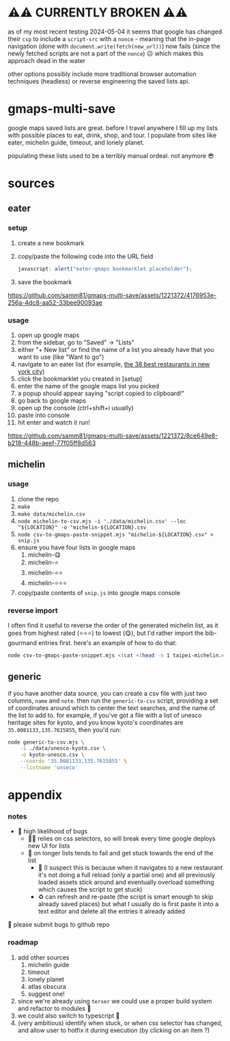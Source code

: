 # ⚠️⚠️ CURRENTLY BROKEN ⚠️⚠️

as of my most recent testing 2024-05-04 it seems that google has changed their `csp` to include a `script-src` with a `nonce` - meaning that the in-page navigation (done with `document.write(fetch(new_url))`) now fails (since the newly fetched scripts are not a part of the `nonce`) ☹️ which makes this approach dead in the water

other options possibly include more traditional browser automation techniques (headless) or reverse engineering the saved lists api.

# gmaps-multi-save

google maps saved lists are great. before I travel anywhere I fill up my lists with possible places to eat, drink, shop, and tour. I populate from sites like eater, michelin guide, timeout, and lonely planet.

populating these lists used to be a terribly manual ordeal. not anymore 😎

# sources

## eater

### setup

1. create a new bookmark
1. copy/paste the following code into the URL field

   ```javascript
   javascript: alert("eater-gmaps bookmarklet placeholder");
   ```

1. save the bookmark

https://github.com/samm81/gmaps-multi-save/assets/1221372/4176953e-256a-4dc8-aa52-33bee90093ae

### usage

1. open up google maps
1. from the sidebar, go to "Saved" -> "Lists"
1. either "+ New list" or find the name of a list you already have that you want to use (like "Want to go")
1. navigate to an eater list (for example, [the 38 best restaurants in new york city](https://ny.eater.com/maps/best-new-york-restaurants-38-map))
1. click the bookmarklet you created in [setup]
1. enter the name of the google maps list you picked
1. a popup should appear saying "script copied to clipboard!"
1. go back to google maps
1. open up the console (ctrl+shift+i usually)
1. paste into console
1. hit enter and watch it run!

https://github.com/samm81/gmaps-multi-save/assets/1221372/8ce649e8-b218-448b-aeef-77f05ff8d563

## michelin

### usage

1. clone the repo
1. `make`
1. `make data/michelin.csv`
1. `node michelin-to-csv.mjs -i './data/michelin.csv' --loc "${LOCATION}" -o "michelin-${LOCATION}.csv`
1. `node csv-to-gmaps-paste-snippet.mjs "michelin-${LOCATION}.csv" > snip.js`
1. ensure you have four lists in google maps
   1. michelin-😋
   1. michelin-⭐
   1. michelin-⭐⭐
   1. michelin-⭐⭐⭐
1. copy/paste contents of `snip.js` into google maps console

### reverse import

I often find it useful to reverse the order of the generated michelin list, as it goes from highest rated (⭐⭐⭐) to lowest (😋), but I'd rather import the bib-gourmand entries first. here's an example of how to do that:

```bash
node csv-to-gmaps-paste-snippet.mjs <(cat <(head -n 1 taipei-michelin.csv) <(tail -n +2 taipei-michelin.csv | tac)) > taipei-michelin.js
```

## generic

if you have another data source, you can create a csv file with just two columns, `name` and `note`. then run the `generic-to-csv` script, providing a set of coordinates around which to center the text searches, and the name of the list to add to. for example, if you've got a file with a list of unesco heritage sites for kyoto, and you know kyoto's coordinates are `35.0081133,135.7615855`, then you'd run:

```bash
node generic-to-csv.mjs \
    -i ./data/unesco-kyoto.csv \
    -o kyoto-unesco.csv \
    --coords '35.0081133,135.7615855' \
    --listname 'unseco'
```

# appendix

### notes

- 🐞 high likelihood of bugs
  - 🧑‍💻 relies on css selectors, so will break every time google deploys new UI for lists
  - 📜 on longer lists tends to fail and get stuck towards the end of the list
    - 🤔 (I suspect this is because when it navigates to a new restaurant it's not doing a full reload (only a partial one) and all previously loaded assets stick around and eventually overload something which causes the script to get stuck)
    - ♻️ can refresh and re-paste (the script is smart enough to skip already saved places) but what I usually do is first paste it into a text editor and delete all the entries it already added

🙏 please submit bugs to github repo

### roadmap

1. add other sources
   1. michelin guide
   1. timeout
   1. lonely planet
   1. atlas obscura
   1. suggest one!
1. since we're already using `terser` we could use a proper build system and refactor to modules 🤷
1. we could also switch to typescript 🤷
1. (very ambitious) identify when stuck, or when css selector has changed, and allow user to hotfix it during execution (by clicking on an item ?)
